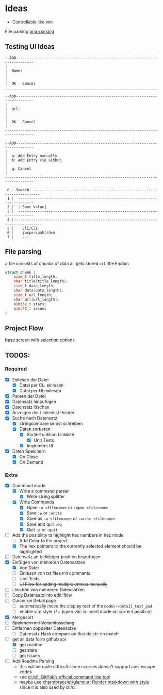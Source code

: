 # Ideas

- Controllable like vim

File parsing [png-parsing]

[png-parsing]: [https://www.youtube.com/watch?v=M9ZwuIv3xz8]

## Testing UI Ideas

```
--ADD------------------------------------------------------------------------------
|  
|  Name: 
|
|
|  OK   Cancel
___________________________________________________________________________________

--ADD------------------------------------------------------------------------------
|  
|  Url: 
|
|
|  OK   Cancel
|
-----------------------------------------------------------------------------------

--ADD------------------------------------------------------------------------------
|  
|  a: Add Entry manually
|  b: Add Entry via Github
|
|  q: Cancel
| 
-----------------------------------------------------------------------------------

 0 --Search---------------------------------------------------------------------------
 1 |  -----------------------------------------------------------------------------
 2 |  | Some Value|
 3 |  -----------------------------------------------------------------------------
 4 |-----------------------------------------------------------------------------------
 5 |    Cli/Cli
 6 |    jasperspahl/dwm
 7 |    ...
```

## File parsing

a file consists of chunks of data all gets stored in Little Endian

```c
struct chunk {
    size_t title_length;
    char title[title_length];
    size_t data_length;
    char data[data_length];
    size_t url_length;
    char url[url_length];
    uint32_t stars;
    uint32_t issues
}
```

## Project Flow

base screen with selection options

## TODOS:

### Required

- [x] Einlesen der Datei
    - [x] Datei per CLI einlesen
    - [x] Datei per UI einlesen
- [x] Parsen der Datei
- [x] Datensatz hinzufügen
- [x] Datensatz löschen
- [x] Anzeigen der Linkedlist Pointer
- [x] Suche nach Datensatz
    - [x] stringcompare selbst schreiben
    - [x] Daten sortieren
        - [x] Sortierfunktion Linkliste
            - [x] Unit Tests
        - [x] Implement UI
- [x] Daten Speichern
    - [x] On Close
    - [x] On Demand

### Extra

- [x] Command mode
    - [x] Write a command parser
        - [x] Write string splitter
    - [x] Write Commands
        - [x] Open `:o <filename>` or `:open <filename>`
        - [x] Save `:w` or `:write`
        - [x] Save as `:w <filename>` or `:write <filename>`
        - [x] Save and quit `:wq`
        - [x] Quit `:q` or `:quit`
- [ ] Add the posibility to highlight hex numbers in hex mode
    - [ ] Add Color to the project
    - [x] The hex pointers to the currently selected element should be highlighted
- [ ] Datensatz an beliebiger position hinzufügen
- [x] Einfügen von mehreren Datensätzen
    - [x] Von Datei
    - [ ] Einlesen von txt files mit comments
    - [ ] Unit Tests
    - [ ] ~~UI Flow for adding multiple entries manually~~
- [ ] Löschen von mehreren Datensätzen
- [ ] Copy Datensatz into edit_flow
- [ ] Cursor on Detail page
    - [ ] automatically move the display rect of the `model->detail_text_pad`
    - [ ] enable vim style `i`/ `a` (open vim in insert mode on current position)
- [x] Mergesort
- [ ] ~~Speichern mit Verschlüsselung~~
- [ ] Entfernen doppelter Datensätze
    - [ ] Datensatz Hash compare on that delete on match
- [ ] get all data form github api
    - [x] get readme
    - [ ] get stars
    - [ ] get issues
- [ ] Add Readme Parsing
    - this will be quite difficult since ncurses doesn't support ansi escape codes
    - see [cli/cli: GitHub’s official command line tool](https://github.com/cli/cli)
    - maybe use [charmbracelet/glamour: Render markdown with style](https://github.com/charmbracelet/glamour) since it
      is also used by cli/cli

